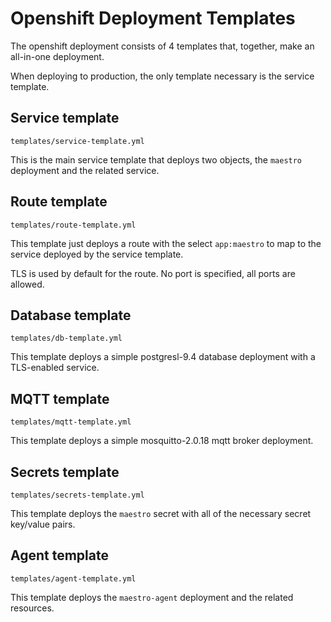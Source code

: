 # Openshift Deployment Templates

The openshift deployment consists of 4 templates that, together, make an all-in-one deployment.

When deploying to production, the only template necessary is the service template.

## Service template

`templates/service-template.yml`

This is the main service template that deploys two objects, the `maestro` deployment and the related service.

## Route template

`templates/route-template.yml`

This template just deploys a route with the select `app:maestro` to map to the service deployed by the service template.

TLS is used by default for the route. No port is specified, all ports are allowed.

## Database template

`templates/db-template.yml`

This template deploys a simple postgresl-9.4 database deployment with a TLS-enabled service.

## MQTT template

`templates/mqtt-template.yml`

This template deploys a simple mosquitto-2.0.18 mqtt broker deployment.

## Secrets template

`templates/secrets-template.yml`

This template deploys the `maestro` secret with all of the necessary secret key/value pairs.

## Agent template

`templates/agent-template.yml`

This template deploys the `maestro-agent` deployment and the related resources.
